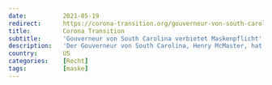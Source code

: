 ```yaml
---
date:          2021-05-19
redirect:      https://corona-transition.org/gouverneur-von-south-carolina-verbietet-maskenpflicht
title:         Corona Transition
subtitle:      'Gouverneur von South Carolina verbietet Maskenpflicht'
description:   'Der Gouverneur von South Carolina, Henry McMaster, hat am Dienstag eine Anordnung erlassen, die es Schulen und lokalen Regierungen verbietet, (...)'
country:       US
categories:    [Recht]
tags:          [maske]
---
```

